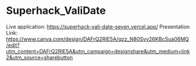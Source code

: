 # Superhack_ValiDate
Live application: https://superhack-vali-date-seven.vercel.app/
Presentation Link: https://www.canva.com/design/DAFrQ2RIE5A/qzz_N80Svy26KBcSua06MQ/edit?utm_content=DAFrQ2RIE5A&utm_campaign=designshare&utm_medium=link2&utm_source=sharebutton
